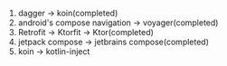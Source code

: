 1. dagger -> koin(completed)
2. android's compose navigation -> voyager(completed)
3. Retrofit -> Ktorfit -> Ktor(completed) 
4. jetpack compose -> jetbrains compose(completed)
5. koin -> kotlin-inject